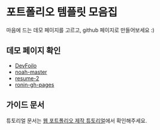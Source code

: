 # 포트폴리오 템플릿 모음집
마음에 드는 데모 페이지를 고르고, github 페이지로 만들어보세요 :)

## 데모 페이지 확인
- [DevFoilo](https://download-C.github.io/devfolio-master)
- [noah-master](https://download-C.github.io/-/noah-master/)
- [resume-2](https://download-C.github.io/-/resume-2-master/)
- [ronin-gh-pages](https://download-C.github.io/-/ronin-gh-pages/)

## 가이드 문서

튜토리얼 문서는 [웹 포트폴리오 제작 튜토리얼](https://www.notion.so/cucus/85e3bec77d904f1fa282cec4756232c3)에서 확인해주세요.
